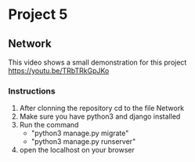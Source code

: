 # Project 5

## Network
This video shows a small demonstration for this project https://youtu.be/TRbTRkGpJKo

### Instructions

1. After clonning the repository cd to the file Network
2. Make sure you have python3 and django installed
3.  Run the command
    * "python3 manage.py migrate"
    * "python3 manage.py runserver"
4. open the localhost on your browser
